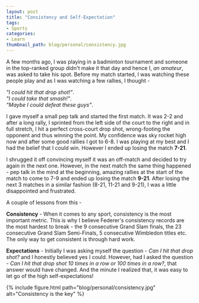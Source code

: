 ```yaml
---
layout: post
title: "Consistency and Self-Expectation"
tags:
- Sports
categories:
- Learn
thumbnail_path: blog/personal/consistency.jpg
---
```


A few months ago, I was playing in a badminton tournament and someone in the top-ranked group didn't make it that day and hence I, *an amateur*, was asked to take his spot. Before my match started, I was watching these people play and as I was watching a few rallies, I thought - 

*"I could hit that drop shot!"*. <br/>
*"I could take that smash!"*. <br/>
*"Maybe I could defeat these guys"*. <br/>

I gave myself a small pep talk and started the first match. It was 2-2 and after a long rally, I sprinted from the left side of the court to the right and in full stretch, I hit a perfect cross-court drop shot, wrong-footing the opponent and thus winning the point. My confidence was sky rocket high now and after some good rallies I got to 6-8. I was playing at my best and I had the belief that I could win. However I ended up losing the match **7-21**. 

I shrugged it off convincing myself it was an off-match and decided to try again in the next one. However, in the next match the same thing happened - pep talk in the mind at the beginning, amazing rallies at the start of the match to come to 7-9 and ended up losing the match **9-21**. After losing the next 3 matches in a similar fashion (8-21, 11-21 and 9-21), I was a little disappointed and frustrated.

A couple of lessons from this - 

**Consistency** - When it comes to any sport, consistency is the most important metric. This is why I believe Federer's consistency records are the most hardest to break - the 9 consecutive Grand Slam finals, the 23 consecutive Grand Slam Semi-Finals, 5 consecutive Wimbledon titles etc. The only way to get consistent is through hard work.

**Expectations** - Initially I was asking myself the question - *Can I hit that drop shot?* and I honestly believed yes I could. However, had I asked the question - *Can I hit that drop shot 10 times in a row or 100 times in a row?*, that answer would have changed. And the minute I realized that, it was easy to let go of the high self-expectations!

{% include figure.html path="blog/personal/consistency.jpg" alt="Consistency is the key" %}